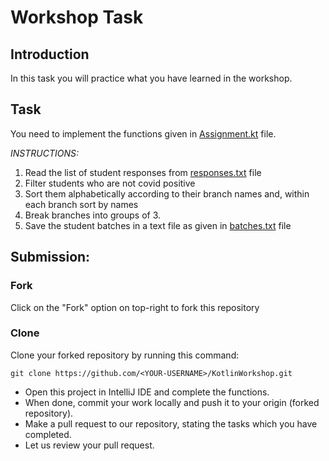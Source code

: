 # Workshop Task

## Introduction
In this task you will practice what you have learned in the workshop.

## Task
You need to implement the functions given in [Assignment.kt](/src/main/kotlin/assignment/Assignment.kt) file.

*INSTRUCTIONS:*
1. Read the list of student responses from [responses.txt](/src/main/kotlin/assignment/responses.txt) file
2. Filter students who are not covid positive
3. Sort them alphabetically according to their branch names and, within each branch sort by names
4. Break branches into groups of 3.
5. Save the student batches in a text file as given in [batches.txt](/src/main/kotlin/assignment/batches.txt) file

## Submission:

### Fork
Click on the "Fork" option on top-right to fork this repository

### Clone
Clone your forked repository by running this command:

    git clone https://github.com/<YOUR-USERNAME>/KotlinWorkshop.git

- Open this project in IntelliJ IDE and complete the functions.
- When done, commit your work locally and push it to your origin (forked repository).
- Make a pull request to our repository, stating the tasks which you have completed.
- Let us review your pull request.